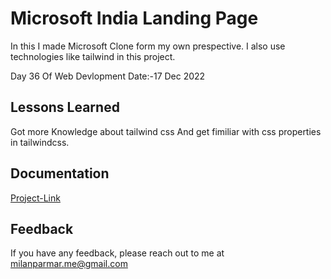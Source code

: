 
# Microsoft India Landing Page 


In this I made Microsoft Clone form my own prespective.
I also use technologies like tailwind in this project.

Day 36 Of Web Devlopment Date:-17 Dec 2022
## Lessons Learned

 Got more Knowledge about tailwind css And get fimiliar with css properties in tailwindcss.



## Documentation

[Project-Link](https://microsoft-india.netlify.app)


## Feedback

If you have any feedback, please reach out to me at milanparmar.me@gmail.com


